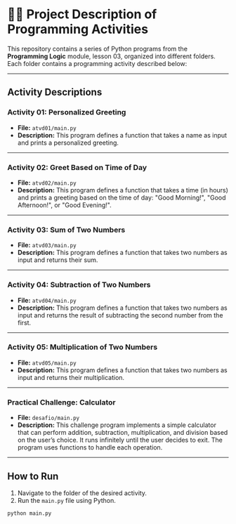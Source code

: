 # 🧑‍💻 Project Description of Programming Activities

This repository contains a series of Python programs from the **Programming Logic** module, lesson 03, organized into different folders. Each folder contains a programming activity described below:

---

## Activity Descriptions

### **Activity 01: Personalized Greeting**  
- **File:** `atvd01/main.py`  
- **Description:** This program defines a function that takes a name as input and prints a personalized greeting.

---

### **Activity 02: Greet Based on Time of Day**  
- **File:** `atvd02/main.py`  
- **Description:** This program defines a function that takes a time (in hours) and prints a greeting based on the time of day: "Good Morning!", "Good Afternoon!", or "Good Evening!".

---

### **Activity 03: Sum of Two Numbers**  
- **File:** `atvd03/main.py`  
- **Description:** This program defines a function that takes two numbers as input and returns their sum.

---

### **Activity 04: Subtraction of Two Numbers**  
- **File:** `atvd04/main.py`  
- **Description:** This program defines a function that takes two numbers as input and returns the result of subtracting the second number from the first.

---

### **Activity 05: Multiplication of Two Numbers**  
- **File:** `atvd05/main.py`  
- **Description:** This program defines a function that takes two numbers as input and returns their multiplication.

---

### **Practical Challenge: Calculator**  
- **File:** `desafio/main.py`  
- **Description:** This challenge program implements a simple calculator that can perform addition, subtraction, multiplication, and division based on the user’s choice. It runs infinitely until the user decides to exit. The program uses functions to handle each operation.

---

## How to Run

1. Navigate to the folder of the desired activity.
2. Run the `main.py` file using Python.

```bash
python main.py
